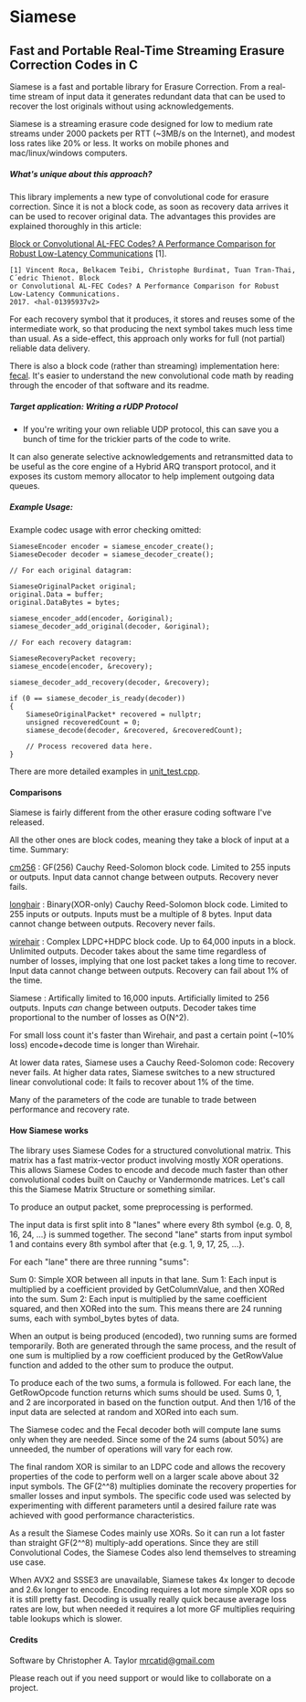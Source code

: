 # Siamese
## Fast and Portable Real-Time Streaming Erasure Correction Codes in C

Siamese is a fast and portable library for Erasure Correction.
From a real-time stream of input data it generates redundant data that can be used to
recover the lost originals without using acknowledgements.

Siamese is a streaming erasure code designed for low to medium rate streams
under 2000 packets per RTT (~3MB/s on the Internet), and modest loss rates
like 20% or less.  It works on mobile phones and mac/linux/windows computers.


##### What's unique about this approach?

This library implements a new type of convolutional code for erasure correction.
Since it is not a block code, as soon as recovery data arrives it can be used to recover original data.
The advantages this provides are explained thoroughly in this article:

[Block or Convolutional AL-FEC Codes? A Performance
Comparison for Robust Low-Latency Communications](https://hal.inria.fr/hal-01395937v2/document) [1].

~~~
[1] Vincent Roca, Belkacem Teibi, Christophe Burdinat, Tuan Tran-Thai, C´edric Thienot. Block
or Convolutional AL-FEC Codes? A Performance Comparison for Robust Low-Latency Communications.
2017. <hal-01395937v2>
~~~

For each recovery symbol that it produces, it stores and reuses some of the intermediate work, so that producing the next symbol takes much less time than usual.  As a side-effect, this approach only works for full (not partial) reliable data delivery.

There is also a block code (rather than streaming) implementation here: [fecal](https://github.com/catid/fecal).  It's easier to understand the new convolutional code math by reading through the encoder of that software and its readme.


##### Target application: Writing a rUDP Protocol

* If you're writing your own reliable UDP protocol, this can save you a bunch
of time for the trickier parts of the code to write.

It can also generate selective acknowledgements and retransmitted data to be
useful as the core engine of a Hybrid ARQ transport protocol, and it exposes
its custom memory allocator to help implement outgoing data queues.


##### Example Usage:

Example codec usage with error checking omitted:

~~~
SiameseEncoder encoder = siamese_encoder_create();
SiameseDecoder decoder = siamese_decoder_create();

// For each original datagram:

SiameseOriginalPacket original;
original.Data = buffer;
original.DataBytes = bytes;

siamese_encoder_add(encoder, &original);
siamese_decoder_add_original(decoder, &original);

// For each recovery datagram:

SiameseRecoveryPacket recovery;
siamese_encode(encoder, &recovery);

siamese_decoder_add_recovery(decoder, &recovery);

if (0 == siamese_decoder_is_ready(decoder))
{
    SiameseOriginalPacket* recovered = nullptr;
    unsigned recoveredCount = 0;
    siamese_decode(decoder, &recovered, &recoveredCount);

    // Process recovered data here.
}
~~~
        
There are more detailed examples in [unit_test.cpp](https://github.com/catid/siamese/blob/master/tests/unit_test.cpp).


#### Comparisons

Siamese is fairly different from the other erasure coding software I've released.

All the other ones are block codes, meaning they take a block of input at a time.  Summary:

[cm256](https://github.com/catid/cm256) : GF(256) Cauchy Reed-Solomon block code.  Limited to 255 inputs or outputs.  Input data cannot change between outputs.  Recovery never fails.

[longhair](https://github.com/catid/longhair) : Binary(XOR-only) Cauchy Reed-Solomon block code.  Limited to 255 inputs or outputs.  Inputs must be a multiple of 8 bytes.  Input data cannot change between outputs.  Recovery never fails.

[wirehair](https://github.com/catid/wirehair) : Complex LDPC+HDPC block code.  Up to 64,000 inputs in a block.  Unlimited outputs.  Decoder takes about the same time regardless of number of losses, implying that one lost packet takes a long time to recover.  Input data cannot change between outputs.  Recovery can fail about 1% of the time.

Siamese : Artifically limited to 16,000 inputs.  Artificially limited to 256 outputs.  Inputs *can* change between outputs.  Decoder takes time proportional to the number of losses as O(N^2).

For small loss count it's faster than Wirehair, and past a certain point (~10% loss) encode+decode time is longer than Wirehair.

At lower data rates, Siamese uses a Cauchy Reed-Solomon code: Recovery never fails.
At higher data rates, Siamese switches to a new structured linear convolutional code: It fails to recover about 1% of the time.

Many of the parameters of the code are tunable to trade between performance and recovery rate.


#### How Siamese works

The library uses Siamese Codes for a structured convolutional matrix. This matrix has a fast matrix-vector product involving mostly XOR operations. This allows Siamese Codes to encode and decode much faster than other convolutional codes built on Cauchy or Vandermonde matrices. Let's call this the Siamese Matrix Structure or something similar.

To produce an output packet, some preprocessing is performed.

The input data is first split into 8 "lanes" where every 8th symbol {e.g. 0, 8, 16, 24, ...} is summed together. The second "lane" starts from input symbol 1 and contains every 8th symbol after that {e.g. 1, 9, 17, 25, ...}.

For each "lane" there are three running "sums":

Sum 0: Simple XOR between all inputs in that lane.
Sum 1: Each input is multiplied by a coefficient provided by GetColumnValue, and then XORed into the sum.
Sum 2: Each input is multiplied by the same coefficient squared, and then XORed into the sum.
This means there are 24 running sums, each with symbol_bytes bytes of data.

When an output is being produced (encoded), two running sums are formed temporarily. Both are generated through the same process, and the result of one sum is multiplied by a row coefficient produced by the GetRowValue function and added to the other sum to produce the output.

To produce each of the two sums, a formula is followed. For each lane, the GetRowOpcode function returns which sums should be used. Sums 0, 1, and 2 are incorporated in based on the function output. And then 1/16 of the input data are selected at random and XORed into each sum.

The Siamese codec and the Fecal decoder both will compute lane sums only when they are needed. Since some of the 24 sums (about 50%) are unneeded, the number of operations will vary for each row.

The final random XOR is similar to an LDPC code and allows the recovery properties of the code to perform well on a larger scale above about 32 input symbols. The GF(2^^8) multiplies dominate the recovery properties for smaller losses and input symbols. The specific code used was selected by experimenting with different parameters until a desired failure rate was achieved with good performance characteristics.

As a result the Siamese Codes mainly use XORs. So it can run a lot faster than straight GF(2^^8) multiply-add operations. Since they are still Convolutional Codes, the Siamese Codes also lend themselves to streaming use case.

When AVX2 and SSSE3 are unavailable, Siamese takes 4x longer to decode and 2.6x longer to encode. Encoding requires a lot more simple XOR ops so it is still pretty fast. Decoding is usually really quick because average loss rates are low, but when needed it requires a lot more GF multiplies requiring table lookups which is slower.


#### Credits

Software by Christopher A. Taylor mrcatid@gmail.com

Please reach out if you need support or would like to collaborate on a project.
